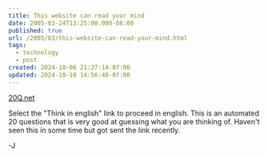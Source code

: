 ```yaml
---
title: This website can read your mind
date: 2005-03-24T13:25:00.000-08:00
published: true
url: /2005/03/this-website-can-read-your-mind.html
tags:
  - technology
  - post
created: 2024-10-06 21:27:14-07:00
updated: 2024-10-10 14:56:40-07:00
---
```


[20Q.net](https://y.20q.net/anon-fr "20Q.net")  
  
Select the "Think in english" link to proceed in english. This is an automated 20 questions that is very good at guessing what you are thinking of. Haven't seen this in some time but got sent the link recently.  
  
\-J